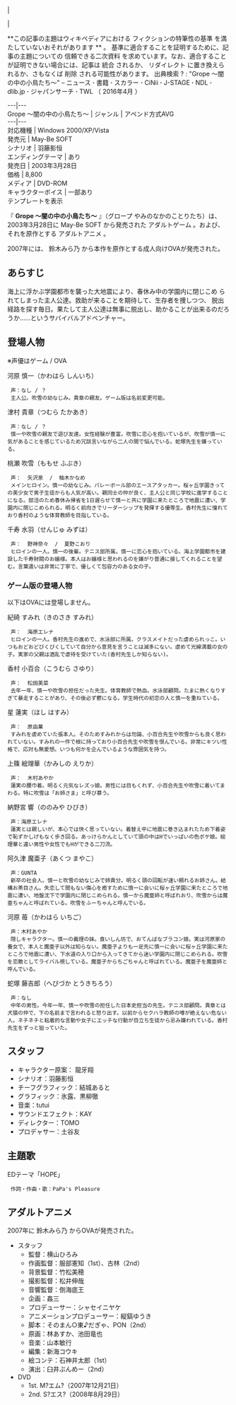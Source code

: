 |

|

**この記事の主題はウィキペディアにおける フィクションの特筆性の基準  を満たしていないおそれがあります ** 。
基準に適合することを証明するために、記事の主題についての  信頼できる二次資料  を求めています。なお、適合することが証明できない場合には、記事は  統合
されるか、  リダイレクト  に置き換えられるか、さもなくば  削除  される可能性があります。  出典検索  ?  :  "Grope
〜闇の中の小鳥たち〜"  –  ニュース  **·** 書籍  **·** スカラー  **·** CiNii  **·** J-STAGE  **·**
NDL  **·** dlib.jp  **·** ジャパンサーチ  **·** TWL  （  2016年4月  ）  
  
---|---  
Grope 〜闇の中の小鳥たち〜  |  ジャンル  |  アペンド方式AVG   
---|---  
対応機種  |  Windows 2000/XP/Vista   
発売元  |  May-Be SOFT   
シナリオ  |  羽藤影恒   
エンディングテーマ  |  あり   
発売日  |  2003年3月28日   
価格  |  8,800   
メディア  |  DVD-ROM   
キャラクターボイス  |  一部あり   
テンプレートを表示  
  
『 **Grope 〜闇の中の小鳥たち〜** 』（グロープ やみのなかのことりたち）は、2003年3月28日に  May-Be SOFT  から発売された
アダルトゲーム  。および、それを原作とする  アダルトアニメ  。

2007年には、  鈴木みら乃  から本作を原作とする成人向けOVAが発売された。

##  あらすじ  

海上に浮かぶ学園都市を襲った大地震により、春休み中の学園内に閉じこめ られてしまった主人公達。救助が来ることを期待して、生存者を捜しつつ、
脱出経路を探す毎日。果たして主人公達は無事に脱出し、助かることが出来るのだろうか……というサバイバルアドベンチャー。

##  登場人物  

※声優はゲーム / OVA

河原 慎一（かわはら しんいち）

     声：なし / ？ 
     主人公。吹雪の幼なじみ。貴章の親友。ゲーム版は名前変更可能。 
津村 貴章（つむら たかあき）

     声：なし / ？ 
     慎一や吹雪の親友で遊び友達。女性経験が豊富。吹雪に恋心を抱いているが、吹雪が慎一に気があることを感じているため冗談言いながら二人の間で悩んでいる。蛇塚先生を嫌っている。 
桃瀬 吹雪（ももせ ふぶき）

     声：  矢沢泉  /  柚木かなめ 
     メインヒロイン。慎一の幼なじみ。バレーボール部のエースアタッカー。桜ヶ丘学園きっての美少女で男子生徒からも人気が高い。親同士の仲が良く、主人公と同じ学校に進学することになる。部活のため春休み帰省を1日遅らせて慎一と共に学園に来たところで地震に遭い、学園内に閉じこめられる。明るく前向きでリーダーシップを発揮する優等生。香村先生に憧れており香村のような体育教師を目指している。 
千寿 水羽（せんじゅ みずは）

     声：  野神奈々  /  夏野こおり 
     ヒロインの一人。慎一の後輩。テニス部所属。慎一に恋心を抱いている。海上学園都市を建設した千寿財閥のお嬢様。本人はお嬢様と思われるのを嫌がり普通に接してくれることを望む。言葉遣いは非常に丁寧で、優しくて包容力のある女の子。 

###  ゲーム版の登場人物  

以下はOVAには登場しません。

紀碕 すみれ（きのさき すみれ）

     声：  海原エレナ 
     ヒロインの一人。香村先生の進めで、水泳部に所属。クラスメイトだった虐められっこ。いつもおどおどびくびくしていて自分から意見を言うことは滅多にない。虐めて光線満載の女の子。実家の父親は酒乱で虐待を受けていた(香村先生しか知らない)。 
香村 小百合（こうむら さゆり）

     声：  松田美菜 
     去年一年、慎一や吹雪の担任だった先生。体育教師で熱血。水泳部顧問。たまに熱くなりすぎて暴走することがあり、その後必ず鬱になる。学生時代の初恋の人と慎一を重ねている。 
星 蓮実（ほし はすみ）

     声：  原由菓 
     すみれを虐めていた張本人。そのためすみれからは勿論、小百合先生や吹雪からも良く思われていない。すみれの一件で根に持っており小百合先生や吹雪を恨んでいる。非常にキツい性格で、応対も無愛想。いつも何かを企んでいるような雰囲気を持つ。 
上篠 絵理華（かみしの えりか）

     声：  木村あやか 
     蓮実の腰巾着。明るく元気なレズっ娘。男性には目もくれず、小百合先生や吹雪に着いてまわる。特に吹雪は「お姉さま」と呼び慕う。 
納野宮 響（ののみや ひびき）

     声：海原エレナ 
     蓮実とは親しいが、本心では快く思っていない。着替え中に地震に巻き込まれたため下着姿で恥ずかしげもなく歩き回る。あっけらかんとしていて頭の中はHでいっぱいの色ボケ娘。絵理華と違い男性や女性でもHができる二刀流。 
阿久津 魔亜子（あくつ まやこ）

     声：GUNTA 
     新卒の社会人。慎一と吹雪の幼なじみで姉貴分。明るく頭の回転が速い頼れるお姉さん。結構お茶目さん。失恋して間もない傷心を癒すために慎一に会いに桜ヶ丘学園に来たところで地震に遭い、地盤沈下で学園内に閉じこめられる。慎一から魔亜姉と呼ばれおり、吹雪からは魔亜ちゃんと呼ばれている。吹雪をふーちゃんと呼んでいる。 
河原 苺（かわはら いちご）

     声：木村あやか 
     隠しキャラクター。慎一の義理の妹。食いしん坊で、おてんばなブラコン娘。実は河原家の養女で、本人と魔亜子以外は知らない。魔亜子よりも一足先に慎一に会いに桜ヶ丘学園に来たところで地震に遭い、下水道の入り口から入ってきてから迷い学園内に閉じこめられる。吹雪を恋敵としてライバル視している。魔亜子からちごちゃんと呼ばれている。魔亜子を魔亜姉と呼んでいる。 
蛇塚 藤吉郎（へびづか とうきちろう）

     声：なし 
     中年の男性。今年一年、慎一や吹雪の担任した日本史担当の先生。テニス部顧問。貴章とは犬猿の仲で、下の名前まで言われると怒り出す。以前からセクハラ教師の噂が絶えない危ない人。ネチネチと粘着的な言動や女子にエッチな行動が目立ち生徒から忌み嫌われている。香村先生をずっと狙っていた。 

##  スタッフ  

  * キャラクター原案：  龍牙翔 
  * シナリオ：羽藤影恒 
  * チーフグラフィック：結城あると 
  * グラフィック：氷露、黒柳徹 
  * 音楽：tutui 
  * サウンドエフェクト：KAY 
  * ディレクター：TOMO 
  * プロデャサー：土谷友 

##  主題歌  

EDテーマ「HOPE」

     作詞・作曲・歌：PaPa's Pleasure 

##  アダルトアニメ  

2007年に  鈴木みら乃  からOVAが発売された。

  * スタッフ 
    * 監督：横山ひろみ 
    * 作画監督：服部憲知（1st）、古林（2nd） 
    * 背景監督：竹松美穂 
    * 撮影監督：松井伸哉 
    * 音響監督：倒海底王 
    * 企画：姦三 
    * プロデューサー：シャセイニヤケ 
    * アニメーションプロデューサー：縦鎬ゆうき 
    * 脚本：そのまん○東♪だぎゃ、PON（2nd） 
    * 原画：林あすか、池田竜也 
    * 音楽：山本敏行 
    * 編集：新海コウキ 
    * 絵コンテ：石神井太郎（1st） 
    * 演出：臼井ぶんめー（2nd） 
  * DVD 
    * 1st. M?エム?（2007年12月21日） 
    * 2nd. S?エス?（2008年8月29日） 

